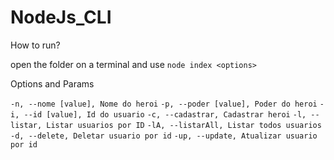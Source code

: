 # NodeJs_CLI


How to run?

open the folder on a terminal and
use `node index <options>` 

Options and Params

`-n, --nome [value], Nome do heroi`
`-p, --poder [value], Poder do heroi`
`-i, --id [value], Id do usuario`
`-c, --cadastrar, Cadastrar heroi`
`-l, --listar, Listar usuarios por ID`
`-lA, --listarAll, Listar todos usuarios`
`-d, --delete, Deletar usuario por id`
`-up, --update, Atualizar usuario por id`